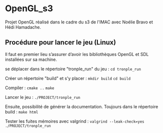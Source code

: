 # OpenGL_s3
Projet OpenGL réalisé dans le cadre du s3 de l'IMAC avec Noélie Bravo et Hédi Hamadache.

## Procédure pour lancer le jeu (Linux)
Il faut en premier lieu s’assurer d’avoir les bibliothèques OpenGL et SDL installées sur sa machine.

se déplacer dans le répertoire "tronple_run" du jeu :
`cd tronple_run`

Créer un répertoire "build" et s'y placer :
`mkdir build`
`cd build`

Compiler :
`cmake ..`
`make`

Lancer le jeu :
`./PROJECT/tronple_run`

Ensuite, possibilité de générer la documentation. Toujours dans le répertoire build : 
`make html`

Tester les fuites mémoires avec valgrind : 
`valgrind --leak-check=yes ./PROJECT/tronple_run`